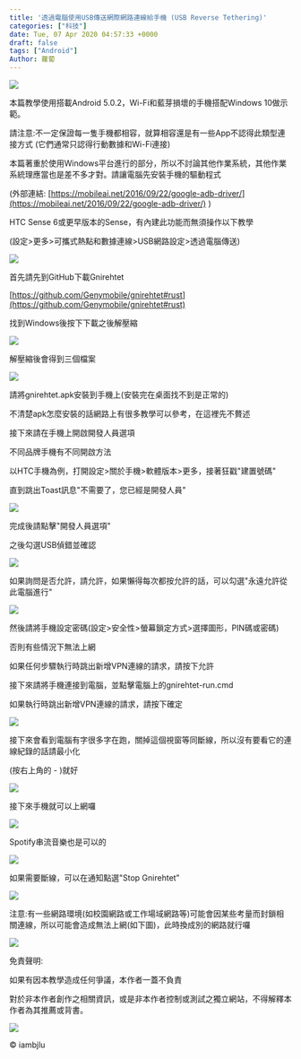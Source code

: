 ```yaml
---
title: '透過電腦使用USB傳送網際網路連線給手機 (USB Reverse Tethering)'
categories: ["科技"]
date: Tue, 07 Apr 2020 04:57:33 +0000
draft: false
tags: ["Android"]
Author: 蘿蔔
---
```


![](https://static-a1.steveyi.net/media/blog/2020/04/usb-reverse-tethering-.png)

本篇教學使用搭載Android 5.0.2，Wi-Fi和藍芽損壞的手機搭配Windows 10做示範。

請注意:不一定保證每一隻手機都相容，就算相容還是有一些App不認得此類型連接方式 (它們通常只認得行動數據和Wi-Fi連接)

本篇著重於使用Windows平台進行的部分，所以不討論其他作業系統，其他作業系統理應當也是差不多才對。請讓電腦先安裝手機的驅動程式

(外部連結: [https://mobileai.net/2016/09/22/google-adb-driver/](https://mobileai.net/2016/09/22/google-adb-driver/) )

HTC Sense 6或更早版本的Sense，有內建此功能而無須操作以下教學

(設定>更多>可攜式熱點和數據連線>USB網路設定>透過電腦傳送)

![](https://static-a1.steveyi.net/media/blog/2020/04/usb-reverse-tethering-1.png)

首先請先到GitHub下載Gnirehtet

[https://github.com/Genymobile/gnirehtet#rust](https://github.com/Genymobile/gnirehtet#rust)

找到Windows後按下下載之後解壓縮

[![](https://static-a1.steveyi.net/media/blog/2020/04/usb-reverse-tethering-2.png)](https://github.com/Genymobile/gnirehtet#rust)

解壓縮後會得到三個檔案

![](https://static-a1.steveyi.net/media/blog/2020/04/usb-reverse-tethering-3.png)

請將gnirehtet.apk安裝到手機上(安裝完在桌面找不到是正常的)

不清楚apk怎麼安裝的話網路上有很多教學可以參考，在這裡先不贅述

接下來請在手機上開啟開發人員選項

不同品牌手機有不同開啟方法

以HTC手機為例，打開設定>關於手機>軟體版本>更多，接著狂戳"建置號碼"

直到跳出Toast訊息"不需要了，您已經是開發人員"

![](https://static-a1.steveyi.net/media/blog/2020/04/usb-reverse-tethering-4.png)

完成後請點擊"開發人員選項"

之後勾選USB偵錯並確認

![](https://static-a1.steveyi.net/media/blog/2020/04/usb-reverse-tethering-5.png)

如果詢問是否允許，請允許，如果懶得每次都按允許的話，可以勾選"永遠允許從此電腦進行"

![](https://static-a1.steveyi.net/media/blog/2020/04/usb-reverse-tethering-6.png)

然後請將手機設定密碼(設定>安全性>螢幕鎖定方式>選擇圖形，PIN碼或密碼)

否則有些情況下無法上網

如果任何步驟執行時跳出新增VPN連線的請求，請按下允許

接下來請將手機連接到電腦，並點擊電腦上的gnirehtet-run.cmd

如果執行時跳出新增VPN連線的請求，請按下確定

![](https://static-a1.steveyi.net/media/blog/2020/04/usb-reverse-tethering-7.png)

接下來會看到電腦有字很多字在跑，關掉這個視窗等同斷線，所以沒有要看它的連線紀錄的話請最小化

(按右上角的 - )就好

![](https://static-a1.steveyi.net/media/blog/2020/04/usb-reverse-tethering-8.png)

接下來手機就可以上網囉

![](https://static-a1.steveyi.net/media/blog/2020/04/usb-reverse-tethering-9.png)

Spotify串流音樂也是可以的

![](https://static-a1.steveyi.net/media/blog/2020/04/usb-reverse-tethering-10.png)

如果需要斷線，可以在通知點選"Stop Gnirehtet”

![](https://static-a1.steveyi.net/media/blog/2020/04/usb-reverse-tethering-11.png)

注意:有一些網路環境(如校園網路或工作場域網路等)可能會因某些考量而封鎖相關連線，所以可能會造成無法上網(如下圖)，此時換成別的網路就行囉

![](https://static-a1.steveyi.net/media/blog/2020/04/usb-reverse-tethering-12.png)

免責聲明:

如果有因本教學造成任何爭議，本作者一蓋不負責

對於非本作者創作之相關資訊，或是非本作者控制或測試之獨立網站，不得解釋本作者為其推薦或背書。

![](https://static-a1.steveyi.net/media/blog/2020/04/cc.png)

© iambjlu
